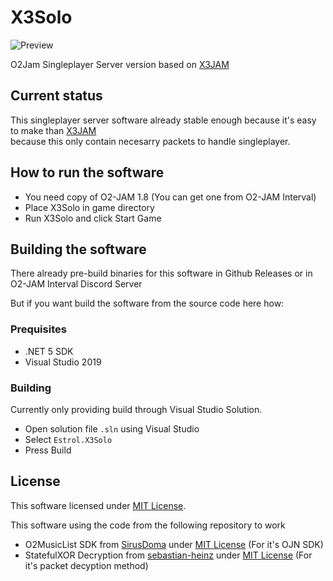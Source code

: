 # X3Solo
![Preview](https://cdn.discordapp.com/attachments/664111023493742595/808934793441443850/X3Solo_9kpo11AOSo.png)

O2Jam Singleplayer Server version based on [X3JAM](https://github.com/Estrol/X3JAM)

## Current status
This singleplayer server software already stable enough because it's easy to make than [X3JAM](https://github.com/Estrol/X3JAM) \
because this only contain necesarry packets to handle singleplayer.

## How to run the software
- You need copy of O2-JAM 1.8 (You can get one from O2-JAM Interval)
- Place X3Solo in game directory
- Run X3Solo and click Start Game

## Building the software
There already pre-build binaries for this software in Github Releases or in O2-JAM Interval Discord Server

But if you want build the software from the source code here how:

### Prequisites
- .NET 5 SDK
- Visual Studio 2019

### Building
Currently only providing build through Visual Studio Solution.
- Open solution file `.sln` using Visual Studio
- Select `Estrol.X3Solo`
- Press Build

## License
This software licensed under [MIT License](/license.txt).

This software using the code from the following repository to work 
* O2MusicList SDK from [SirusDoma](https://github.com/SirusDoma/O2MusicList) under [MIT License](https://github.com/SirusDoma/O2MusicList/LICENSE) (For it's OJN SDK)
* StatefulXOR Decryption from [sebastian-heinz](https://github.com/sebastian-heinz/Arrowgene.Baf/blob/master/Arrowgene.Baf.Server/Packet/PacketFactory.cs) under [MIT License](https://github.com/sebastian-heinz/Arrowgene.Baf/LICENSE) (For it's packet decyption method)